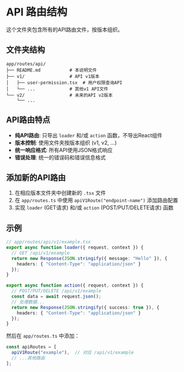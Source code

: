 # API 路由结构

这个文件夹包含所有的API路由文件，按版本组织。

## 文件夹结构

```
app/routes/api/
├── README.md           # 本说明文件
├── v1/                 # API v1版本
│   ├── user-permission.tsx  # 用户权限查询API
│   └── ...             # 其他v1 API文件
└── v2/                 # 未来的API v2版本
    └── ...
```

## API路由特点

- **纯API路由**: 只导出 `loader` 和/或 `action` 函数，不导出React组件
- **版本控制**: 使用文件夹按版本组织 (v1, v2, ...)
- **统一响应格式**: 所有API使用JSON格式响应
- **错误处理**: 统一的错误码和错误信息格式

## 添加新的API路由

1. 在相应版本文件夹中创建新的 `.tsx` 文件
2. 在 `app/routes.ts` 中使用 `apiV1Route("endpoint-name")` 添加路由配置
3. 实现 `loader` (GET请求) 和/或 `action` (POST/PUT/DELETE请求) 函数

## 示例

```typescript
// app/routes/api/v1/example.tsx
export async function loader({ request, context }) {
  // GET /api/v1/example
  return new Response(JSON.stringify({ message: "Hello" }), {
    headers: { "Content-Type": "application/json" }
  });
}

export async function action({ request, context }) {
  // POST/PUT/DELETE /api/v1/example
  const data = await request.json();
  // 处理数据...
  return new Response(JSON.stringify({ success: true }), {
    headers: { "Content-Type": "application/json" }
  });
}
```

然后在 `app/routes.ts` 中添加：

```typescript
const apiRoutes = [
  apiV1Route("example"),  // 对应 /api/v1/example
  // ...其他路由
];
```
